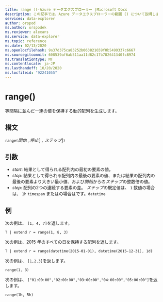 ```yaml
---
title: range ()-Azure データエクスプローラー |Microsoft Docs
description: この記事では、Azure データエクスプローラーの範囲 () について説明します。
services: data-explorer
author: orspod
ms.author: orspodek
ms.reviewer: alexans
ms.service: data-explorer
ms.topic: reference
ms.date: 02/13/2020
ms.openlocfilehash: 9a37d375ca83252b063821659f0b5490337c6667
ms.sourcegitcommit: 608539af6ab511aa11d82c17b782641340fc8974
ms.translationtype: MT
ms.contentlocale: ja-JP
ms.lasthandoff: 10/20/2020
ms.locfileid: "92241055"
---
```

# <a name="range"></a>range()

等間隔に並んだ一連の値を保持する動的配列を生成します。

## <a name="syntax"></a>構文

`range(`*開始* `,`*停止*[ `,` *ステップ*]`)` 

## <a name="arguments"></a>引数

* *start*: 結果として得られる配列内の最初の要素の値。 
* *stop*: 結果として得られる配列内の最後の要素の値、または結果の配列内の最後の要素より大きい最小値、および*開始*からの*ステップ*の整数倍の値。
* *step*: 配列の2つの連続する要素の差。 *ステップ*の既定値は、 `1` 数値の場合は、 `1h` `timespan` またはの場合はです。`datetime`

## <a name="examples"></a>例

次の例は、 `[1, 4, 7]`を返します。

```kusto
T | extend r = range(1, 8, 3)
```

次の例は、2015 年のすべての日を保持する配列を返します。

```kusto
T | extend r = range(datetime(2015-01-01), datetime(2015-12-31), 1d)
```

次の例は、 `[1,2,3]`を返します。

```kusto
range(1, 3)
```

次の例は、 `["01:00:00","02:00:00","03:00:00","04:00:00","05:00:00"]`を返します。

```kusto
range(1h, 5h)
```
